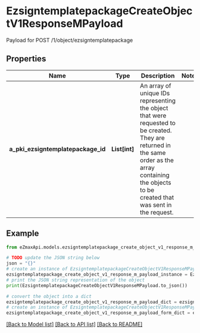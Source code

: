 # EzsigntemplatepackageCreateObjectV1ResponseMPayload

Payload for POST /1/object/ezsigntemplatepackage

## Properties

Name | Type | Description | Notes
------------ | ------------- | ------------- | -------------
**a_pki_ezsigntemplatepackage_id** | **List[int]** | An array of unique IDs representing the object that were requested to be created.  They are returned in the same order as the array containing the objects to be created that was sent in the request. | 

## Example

```python
from eZmaxApi.models.ezsigntemplatepackage_create_object_v1_response_m_payload import EzsigntemplatepackageCreateObjectV1ResponseMPayload

# TODO update the JSON string below
json = "{}"
# create an instance of EzsigntemplatepackageCreateObjectV1ResponseMPayload from a JSON string
ezsigntemplatepackage_create_object_v1_response_m_payload_instance = EzsigntemplatepackageCreateObjectV1ResponseMPayload.from_json(json)
# print the JSON string representation of the object
print(EzsigntemplatepackageCreateObjectV1ResponseMPayload.to_json())

# convert the object into a dict
ezsigntemplatepackage_create_object_v1_response_m_payload_dict = ezsigntemplatepackage_create_object_v1_response_m_payload_instance.to_dict()
# create an instance of EzsigntemplatepackageCreateObjectV1ResponseMPayload from a dict
ezsigntemplatepackage_create_object_v1_response_m_payload_form_dict = ezsigntemplatepackage_create_object_v1_response_m_payload.from_dict(ezsigntemplatepackage_create_object_v1_response_m_payload_dict)
```
[[Back to Model list]](../README.md#documentation-for-models) [[Back to API list]](../README.md#documentation-for-api-endpoints) [[Back to README]](../README.md)


